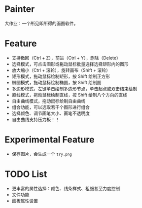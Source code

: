 # Painter

大作业：一个所见即所得的画图软件。

# Feature

- 支持撤回（Ctrl + Z），前进（Ctrl + Y），删除（Delete）
- 选择模式，可点击图形或拖动鼠标批量选择选择矩形内的图形
- 放大缩小（Ctrl + 滚轮），旋转画布（Shift + 滚轮）
- 矩形模式，拖动鼠标绘制矩形，按 Shift 绘制正方形
- 椭圆模式，拖动鼠标绘制椭圆，按 Shift 绘制圆
- 多边形模式，左键单击绘制多边形节点，单击起点或双击结束绘制
- 直线模式，拖动鼠标绘制直线，按 Shift 绘制八个方向的直线
- 自由曲线模式，拖动鼠标绘制自由曲线
- 组合功能，可以选取若干个图形进行组合
- 选择颜色、调节画笔大小、画笔不透明度
- 自由曲线支持压力板！！

# Experimental Feature

- 保存图片，会生成一个 `try.png`

# TODO List

- 更丰富的属性选择：颜色、线条样式、粗细甚至力度控制
- 文件功能
- 画板属性设置
